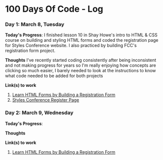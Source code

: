 # 100 Days Of Code - Log

### Day 1: March 8, Tuesday

**Today's Progress**: I finished lesson 10 in Shay Howe's intro to HTML & CSS course on building and styling HTML forms and coded the registration page for Styles Conference website. I also practiced by building FCC's registration form project.

**Thoughts** I've recently started coding consistently after being inconsistent and not making progress for years so I'm really enjoying how concepts are clicking so much easier, I barely needed to look at the instructions to know what code needed to be added for both projects

**Link(s) to work**
1. [Learn HTML Forms by Building a Registration Form](https://www.freecodecamp.org/learn/2022/responsive-web-design/learn-html-forms-by-building-a-registration-form/step-57)
2. [Styles Conference Register Page](https://krismally.github.io/styles-conference-site-shayhowe/register.html)

### Day 2: March 9, Wednesday

**Today's Progress**:

**Thoughts** 

**Link(s) to work**
1. [Learn HTML Forms by Building a Registration Form](https://www.freecodecamp.org/learn/2022/responsive-web-design/learn-html-forms-by-building-a-registration-form/step-57)
